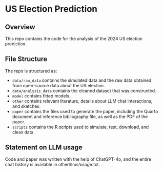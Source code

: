 # US Election Prediction


## Overview

This repo contains the code for the analysis of the 2024 US election prediction.


## File Structure

The repo is structured as:

-   `data/raw_data` contains the simulated data and the raw data obtained from open-source data about the US election.
-   `data/analysis_data` contains the cleaned dataset that was constructed.
-   `model` contains fitted models.
-   `other` contains relevant literature, details about LLM chat interactions, and sketches.
-   `paper` contains the files used to generate the paper, including the Quarto document and reference bibliography file, as well as the PDF of the paper.
-   `scripts` contains the R scripts used to simulate, test, download, and clean data.


## Statement on LLM usage

Code and paper was written with the help of ChatGPT-4o, and the entire chat history is available in other/llms/usage.txt.
